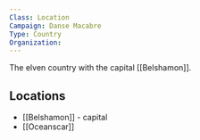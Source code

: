 ```yaml
---
Class: Location
Campaign: Danse Macabre
Type: Country
Organization:
---
```

The elven country with the capital [[Belshamon]].

## Locations

- [[Belshamon]] - capital
- [[Oceanscar]]
